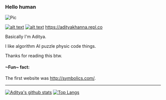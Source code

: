 ### Hello human

![Pic](https://media.discordapp.net/attachments/518455361808891904/749706944511738058/banner.png?width=1090&height=194)
<!-- Please don't remove this: Grab your social icons from https://github.com/carlsednaoui/gitsocial -->

<!-- display the social media buttons in your README -->

[![alt text][1.1]][1]
[![alt text][6.1]][6]
https://adityakhanna.repl.co


<!-- links to social media icons -->
<!-- no need to change these -->

<!-- icons with padding -->

[1.1]: http://i.imgur.com/tXSoThF.png (twitter icon with padding)
[6.1]: http://i.imgur.com/0o48UoR.png (github icon with padding)

<!-- icons without padding -->

[1.2]: http://i.imgur.com/wWzX9uB.png (twitter icon without padding)
[6.2]: http://i.imgur.com/9I6NRUm.png (github icon without padding)


<!-- links to your social media accounts -->
<!-- update these accordingly -->

[1]: http://www.twitter.com/adityakhannaadk
[6]: http://www.github.com/adityakhannaadk

<!-- Please don't remove this: Grab your social icons from https://github.com/carlsednaoui/gitsocial -->

Basically I'm Aditya. 

I like algorithm AI puzzle physic code things. 

Thanks for reading this  btw. 

#### ~Fun~ fact: 
The first website was http://symbolics.com/.

_________________________________________________________________________________________________________________________________________________


[![Aditya's github stats](https://github-readme-stats.vercel.app/api?username=adityakhannaadk)](https://github.com/adityakhannaadk/github-readme-stats)
[![Top Langs](https://github-readme-stats.vercel.app/api/top-langs/?username=adityakhannaadk)](https://github.com/adityakhannaadk/github-readme-stats)
